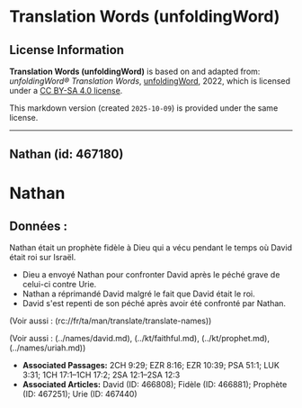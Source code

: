 # Translation Words (unfoldingWord)

## License Information

**Translation Words (unfoldingWord)** is based on and adapted from: _unfoldingWord® Translation Words_, [unfoldingWord](https://unfoldingword.org/utw), 2022, which is licensed under a [CC BY-SA 4.0 license](https://creativecommons.org/licenses/by-sa/4.0/legalcode.en).

This markdown version (created `2025-10-09`) is provided under the same license.



--------------------------------

## Nathan (id: 467180)

Nathan
======

Données :
---------

Nathan était un prophète fidèle à Dieu qui a vécu pendant le temps où David était roi sur Israël.

* Dieu a envoyé Nathan pour confronter David après le péché grave de celui\-ci contre Urie.
* Nathan a réprimandé David malgré le fait que David était le roi.
* David s'est repenti de son péché après avoir été confronté par Nathan.

(Voir aussi : (rc://fr/ta/man/translate/translate\-names))

(Voir aussi : (../names/david.md), (../kt/faithful.md), (../kt/prophet.md), (../names/uriah.md))

* **Associated Passages:** 2CH 9:29; EZR 8:16; EZR 10:39; PSA 51:1; LUK 3:31; 1CH 17:1–1CH 17:2; 2SA 12:1–2SA 12:3
* **Associated Articles:** David (ID: 466808); Fidèle (ID: 466881); Prophète (ID: 467251); Urie (ID: 467440)

